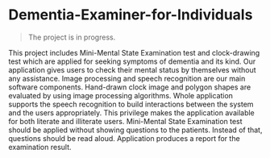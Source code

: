 # Dementia-Examiner-for-Individuals
> The project is in progress.

This project includes Mini-Mental State Examination test and clock-drawing test which are applied for seeking symptoms of dementia and its kind. Our application gives users to check their mental status by themselves without any assistance. Image processing and speech recognition are our main software components. Hand-drawn clock image and polygon shapes are evaluated by using image processing algorithms. Whole application supports the speech recognition to build interactions between the system and the users appropriately. This privilege makes the application available for both literate and illiterate users. Mini-Mental State Examination test should be applied without showing questions to the patients. Instead of that, questions should be read aloud. Application produces a report for the examination result.

